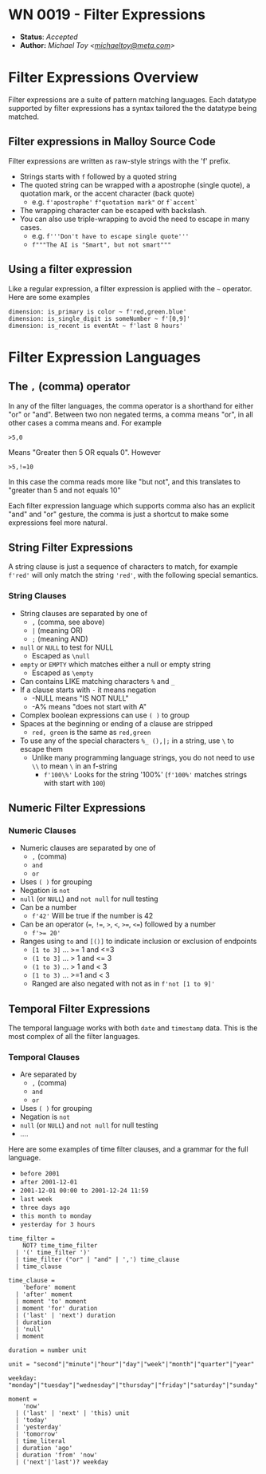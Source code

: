 # WN 0019 - Filter Expressions

- **Status**: *Accepted*
- **Author:** _Michael Toy \<michaeltoy@meta.com>_

# Filter Expressions Overview

Filter expressions are a suite of pattern matching languages. Each datatype supported by filter expressions
has a syntax tailored the the datatype being matched.


## Filter expressions in Malloy Source Code

Filter expressions are written as raw-style strings with the 'f' prefix.

* Strings starts with `f` followed by a quoted string
* The quoted string can be wrapped with a apostrophe (single quote), a quotation mark, or the accent character (back quote)
  * e.g. `f'apostrophe'` `f"quotation mark"` or <code>f\`accent\`</code>
* The wrapping character can be escaped with backslash.
* You can also use triple-wrapping to avoid the need to escape in many cases.
  * e.g. `f'''Don't have to escape single quote'''`
  * `f"""The AI is "Smart", but not smart"""`


## Using a filter expression

Like a regular expression, a filter expression is applied with the `~` operator. Here are some examples

```
dimension: is_primary is color ~ f'red,green.blue'
dimension: is_single_digit is someNumber ~ f'[0,9]'
dimension: is_recent is eventAt ~ f'last 8 hours'
```

# Filter Expression Languages

## The `,` (comma) operator

In any of the filter languages, the comma operator is a shorthand for either "or" or "and". Between two non negated terms, a comma means "or", in all other cases a comma means and. For example

    >5,0

Means "Greater then 5 OR equals 0". However

    >5,!=10

In this case the comma reads more like "but not", and this translates to "greater than 5 and not equals 10"

Each filter expression language which supports comma also has an explicit "and" and "or" gesture, the comma is just a shortcut to make some expressions feel more natural.

## String Filter Expressions

A string clause is just a sequence of characters to match, for example `f'red'` will only match the string `'red'`, with the following special semantics.

### String Clauses

* String clauses are separated by one of
  * `,` (comma, see above)
  * `|` (meaning OR)
  *  `;` (meaning AND)
 * `null` or `NULL` to test for NULL
   * Escaped as `\null`
 * `empty` or `EMPTY` which matches either a null or empty string
   * Escaped as `\empty`
 * Can contains LIKE matching characters `%` and `_`
 * If a clause starts with `-` it means negation
   * -NULL means "IS NOT NULL"
   * -A% means "does not start with A"
* Complex boolean expressions can use `( )` to group 
* Spaces at the beginning or ending of a clause are stripped
  * `red, green` is the same as `red,green`
* To use any of the special characters `%_ (),|;` in a string, use `\` to escape them
  * Unlike many programming language strings, you do not need to use `\\` to mean `\` in an f-string
    * `f'100\%'` Looks for the string '100%' (`f'100%'` matches strings with start with `100`)

## Numeric Filter Expressions

### Numeric Clauses

* Numeric clauses are separated by one of
  * `,` (comma)
  * `and`
  * `or`
 * Uses `( )` for grouping
 * Negation is `not`
 * `null` (or `NULL`) and `not null` for null testing
 * Can be a number
   * `f'42'` Will be true if the number is 42
 * Can be an operator (`=`, `!=`, `>`, `<`, `>=`, `<=`) followed by a number
   * `f'>= 20'`
 * Ranges using `to` and `[()]` to indicate inclusion or exclusion of endpoints
   * `[1 to 3]` ... >= 1 and <=3
   * `(1 to 3]` ... > 1 and <= 3
   * `(1 to 3)` ... > 1 and < 3
   * `[1 to 3)` ... >=1 and < 3
   * Ranged are also negated with not as in `f'not [1 to 9]'`

## Temporal Filter Expressions

The temporal language works with both `date` and `timestamp` data. This is the most complex of all the filter languages.



### Temporal Clauses

* Are separated by
  * `,` (comma)
  * `and`
  * `or`
 * Uses `( )` for grouping
 * Negation is `not`
 * `null` (or `NULL`) and `not null` for null testing
 * ....

Here are some examples of time filter clauses, and a grammar for the full language.

* `before 2001`
* `after 2001-12-01`
* `2001-12-01 00:00 to 2001-12-24 11:59`
* `last week`
* `three days ago`
* `this month to monday`
* `yesterday for 3 hours`

```
time_filter =
    NOT? time_time_filter
  | '(' time_filter ')'
  | time_filter ("or" | "and" | ',') time_clause
  | time_clause

time_clause =
    'before' moment
  | 'after' moment
  | moment 'to' moment
  | moment 'for' duration
  | ('last' | 'next') duration
  | duration
  | 'null'
  | moment

duration = number unit

unit = "second"|"minute"|"hour"|"day"|"week"|"month"|"quarter"|"year"

weekday: "monday"|"tuesday"|"wednesday"|"thursday"|"friday"|"saturday"|"sunday"

moment =
    'now'
  | ('last' | 'next' | 'this) unit
  | 'today'
  | 'yesterday'
  | 'tomorrow'
  | time_literal
  | duration 'ago'
  | duration 'from' 'now'
  | ('next'|'last')? weekday
```
